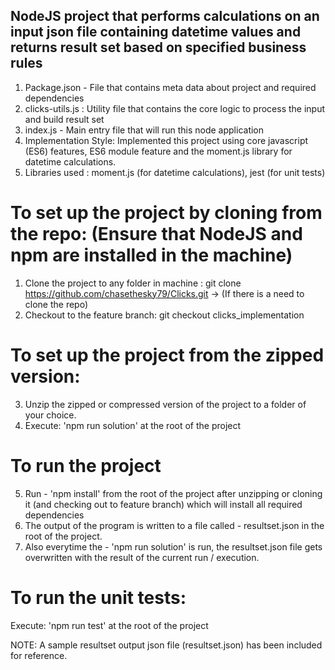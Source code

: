 ## NodeJS project that performs calculations on an input json file containing datetime values and returns result set based on specified business rules

1) Package.json - File that contains meta data about project and required dependencies
2) clicks-utils.js : Utility file that contains the core logic to process the input and build result set
3) index.js - Main entry file that will run this node application
4) Implementation Style: Implemented this project using core javascript (ES6) features, ES6 module feature and the moment.js library for datetime calculations.
2) Libraries used : moment.js (for datetime calculations), jest (for unit tests)

# To set up the project by cloning from the repo: (Ensure that NodeJS and npm are installed in the machine)
1) Clone the project to any folder in machine : git clone https://github.com/chasethesky79/Clicks.git -> (If there is a need to clone the repo)
2) Checkout to the feature branch: git checkout clicks_implementation

# To set up the project from the zipped version:
3) Unzip the zipped or compressed version of the project to a folder of your choice.
4) Execute: 'npm run solution' at the root of the project

# To run the project
5) Run - 'npm install' from the root of the project after unzipping or cloning it (and checking out to feature branch) which will install all required dependencies
6) The output of the program is written to a file called - resultset.json in the root of the project.
7) Also everytime the - 'npm run solution' is run, the resultset.json file gets overwritten with the result of the current run / execution.

# To run the unit tests:
Execute: 'npm run test' at the root of the project

NOTE: A sample resultset output json file (resultset.json) has been included for reference. 
